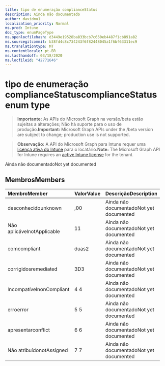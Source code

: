 ```yaml
---
title: tipo de enumeração complianceStatus
description: Ainda não documentado
author: davidmu1
localization_priority: Normal
ms.prod: Intune
doc_type: enumPageType
ms.openlocfilehash: d3449e19528ba833bcb7c650eb4487f1cb891a82
ms.sourcegitcommit: b38fd4c8c734243f6f82448045a1f6bf63311ec9
ms.translationtype: MT
ms.contentlocale: pt-BR
ms.lasthandoff: 03/18/2020
ms.locfileid: "42771646"
---
```

# <a name="compliancestatus-enum-type"></a><span data-ttu-id="d8cc0-103">tipo de enumeração complianceStatus</span><span class="sxs-lookup"><span data-stu-id="d8cc0-103">complianceStatus enum type</span></span>

> <span data-ttu-id="d8cc0-104">**Importante:** As APIs do Microsoft Graph na versão/beta estão sujeitas a alterações; Não há suporte para o uso de produção.</span><span class="sxs-lookup"><span data-stu-id="d8cc0-104">**Important:** Microsoft Graph APIs under the /beta version are subject to change; production use is not supported.</span></span>

> <span data-ttu-id="d8cc0-105">**Observação:** A API do Microsoft Graph para Intune requer uma [licença ativa do Intune](https://go.microsoft.com/fwlink/?linkid=839381) para o locatário.</span><span class="sxs-lookup"><span data-stu-id="d8cc0-105">**Note:** The Microsoft Graph API for Intune requires an [active Intune license](https://go.microsoft.com/fwlink/?linkid=839381) for the tenant.</span></span>

<span data-ttu-id="d8cc0-106">Ainda não documentado</span><span class="sxs-lookup"><span data-stu-id="d8cc0-106">Not yet documented</span></span>

## <a name="members"></a><span data-ttu-id="d8cc0-107">Membros</span><span class="sxs-lookup"><span data-stu-id="d8cc0-107">Members</span></span>
|<span data-ttu-id="d8cc0-108">Membro</span><span class="sxs-lookup"><span data-stu-id="d8cc0-108">Member</span></span>|<span data-ttu-id="d8cc0-109">Valor</span><span class="sxs-lookup"><span data-stu-id="d8cc0-109">Value</span></span>|<span data-ttu-id="d8cc0-110">Descrição</span><span class="sxs-lookup"><span data-stu-id="d8cc0-110">Description</span></span>|
|:---|:---|:---|
|<span data-ttu-id="d8cc0-111">desconhecido</span><span class="sxs-lookup"><span data-stu-id="d8cc0-111">unknown</span></span>|<span data-ttu-id="d8cc0-112">,0</span><span class="sxs-lookup"><span data-stu-id="d8cc0-112">0</span></span>|<span data-ttu-id="d8cc0-113">Ainda não documentado</span><span class="sxs-lookup"><span data-stu-id="d8cc0-113">Not yet documented</span></span>|
|<span data-ttu-id="d8cc0-114">Não aplicável</span><span class="sxs-lookup"><span data-stu-id="d8cc0-114">notApplicable</span></span>|<span data-ttu-id="d8cc0-115">1</span><span class="sxs-lookup"><span data-stu-id="d8cc0-115">1</span></span>|<span data-ttu-id="d8cc0-116">Ainda não documentado</span><span class="sxs-lookup"><span data-stu-id="d8cc0-116">Not yet documented</span></span>|
|<span data-ttu-id="d8cc0-117">com</span><span class="sxs-lookup"><span data-stu-id="d8cc0-117">compliant</span></span>|<span data-ttu-id="d8cc0-118">duas</span><span class="sxs-lookup"><span data-stu-id="d8cc0-118">2</span></span>|<span data-ttu-id="d8cc0-119">Ainda não documentado</span><span class="sxs-lookup"><span data-stu-id="d8cc0-119">Not yet documented</span></span>|
|<span data-ttu-id="d8cc0-120">corrigidos</span><span class="sxs-lookup"><span data-stu-id="d8cc0-120">remediated</span></span>|<span data-ttu-id="d8cc0-121">3D</span><span class="sxs-lookup"><span data-stu-id="d8cc0-121">3</span></span>|<span data-ttu-id="d8cc0-122">Ainda não documentado</span><span class="sxs-lookup"><span data-stu-id="d8cc0-122">Not yet documented</span></span>|
|<span data-ttu-id="d8cc0-123">Incompatível</span><span class="sxs-lookup"><span data-stu-id="d8cc0-123">nonCompliant</span></span>|<span data-ttu-id="d8cc0-124">4 </span><span class="sxs-lookup"><span data-stu-id="d8cc0-124">4</span></span>|<span data-ttu-id="d8cc0-125">Ainda não documentado</span><span class="sxs-lookup"><span data-stu-id="d8cc0-125">Not yet documented</span></span>|
|<span data-ttu-id="d8cc0-126">erro</span><span class="sxs-lookup"><span data-stu-id="d8cc0-126">error</span></span>|<span data-ttu-id="d8cc0-127">5 </span><span class="sxs-lookup"><span data-stu-id="d8cc0-127">5</span></span>|<span data-ttu-id="d8cc0-128">Ainda não documentado</span><span class="sxs-lookup"><span data-stu-id="d8cc0-128">Not yet documented</span></span>|
|<span data-ttu-id="d8cc0-129">apresentar</span><span class="sxs-lookup"><span data-stu-id="d8cc0-129">conflict</span></span>|<span data-ttu-id="d8cc0-130">6 </span><span class="sxs-lookup"><span data-stu-id="d8cc0-130">6</span></span>|<span data-ttu-id="d8cc0-131">Ainda não documentado</span><span class="sxs-lookup"><span data-stu-id="d8cc0-131">Not yet documented</span></span>|
|<span data-ttu-id="d8cc0-132">Não atribuído</span><span class="sxs-lookup"><span data-stu-id="d8cc0-132">notAssigned</span></span>|<span data-ttu-id="d8cc0-133">7 </span><span class="sxs-lookup"><span data-stu-id="d8cc0-133">7</span></span>|<span data-ttu-id="d8cc0-134">Ainda não documentado</span><span class="sxs-lookup"><span data-stu-id="d8cc0-134">Not yet documented</span></span>|




